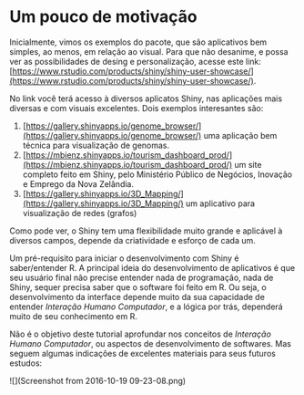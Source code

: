 # Um pouco de motivação

Inicialmente, vimos os exemplos do pacote, que são aplicativos bem simples, ao menos, em relação ao visual. Para que não desanime, e possa ver as possibilidades de desing e personalização, acesse este link: [https://www.rstudio.com/products/shiny/shiny-user-showcase/](https://www.rstudio.com/products/shiny/shiny-user-showcase/).

No link você terá acesso à diversos aplicatos Shiny, nas aplicações mais diversas e com visuais excelentes. Dois exemplos interesantes são:
1. [https://gallery.shinyapps.io/genome_browser/](https://gallery.shinyapps.io/genome_browser/) uma aplicação bem técnica para visualização de genomas.
2. [https://mbienz.shinyapps.io/tourism_dashboard_prod/](https://mbienz.shinyapps.io/tourism_dashboard_prod/) um site completo feito em Shiny, pelo Ministério Público de Negócios, Inovação e Emprego da Nova Zelândia.
3. [https://gallery.shinyapps.io/3D_Mapping/](https://gallery.shinyapps.io/3D_Mapping/) um aplicativo para visualização de redes (grafos)

Como pode ver, o Shiny tem uma flexibilidade muito grande e aplicável à diversos campos, depende da criatividade e esforço de cada um.

Um pré-requisito para iniciar o desenvolvimento com Shiny é saber/entender R. A principal ideia do desenvolvimento de aplicativos é que seu usuário final não precise entender nada de programação, nada de Shiny, sequer precisa saber que o software foi feito em R. Ou seja, o desenvolvimento da interface depende muito da sua capacidade de entender *Interação Humano Computador*, e a lógica por trás, dependerá muito de seu conhecimento em R.

Não é o objetivo deste tutorial aprofundar nos conceitos de *Interação Humano Computador*, ou aspectos de desenvolvimento de softwares. Mas seguem algumas indicações de excelentes materiais para seus futuros estudos:

![](Screenshot from 2016-10-19 09-23-08.png)